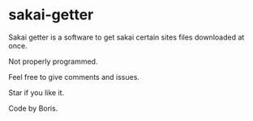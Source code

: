 # sakai-getter

Sakai getter is a software to get sakai certain sites files downloaded at once.

Not properly programmed.

Feel free to give comments and issues.

Star if you like it.

Code by Boris.
